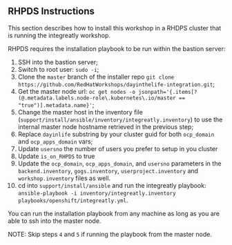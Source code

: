 ## RHPDS Instructions

This section describes how to install this workshop in a RHDPS cluster that is running the integreatly workshop.

RHPDS requires the installation playbook to be run within the bastion server:

1. SSH into the bastion server;
2. Switch to root user: `sudo -i`;
3. Clone the `master` branch of the installer repo `git clone https://github.com/RedHatWorkshops/dayinthelife-integration.git`;
4. Get the master node url: `oc get nodes -o jsonpath='{.items[?(@.metadata.labels.node-role\.kubernetes\.io/master == "true")].metadata.name}'`;
5. Change the master host in the inventory file (`support/install/ansible/inventory/integreatly.inventory`) to use the internal master node hostname retrieved in the previous step;
6. Replace `dayinlife` substring by your cluster guid for both `ocp_domain` and `ocp_apps_domain` vars;
7. Update `usersno` the number of users you prefer to setup in you cluster
8. Update `is_on_RHPDS` to true
9. Update the `ocp_domain`, `ocp_apps_domain`, and `usersno` parameters in the `backend.inventory`, `gogs.inventory`, `userproject.inventory` and `workshop.inventory` files as well.
10. cd into `support/install/ansible` and run the integreatly playbook: `ansible-playbook -i inventory/integreatly.inventory playbooks/openshift/integreatly.yml`.

You can run the installation playbook from any machine as long as you are able to ssh into the master node.

NOTE: Skip steps `4` and `5` if running the playbook from the master node.
